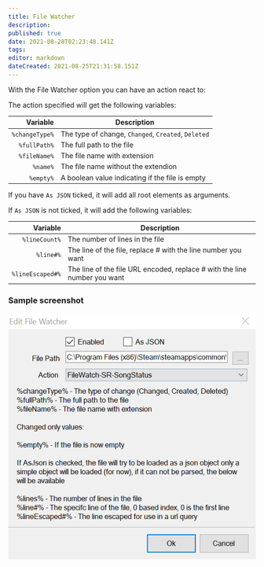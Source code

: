 ```yaml
---
title: File Watcher
description: 
published: true
date: 2021-08-28T02:23:48.141Z
tags: 
editor: markdown
dateCreated: 2021-08-25T21:31:58.151Z
---
```


With the File Watcher option you can have an action react to:

The action specified will get the following variables:

| Variable | Description |
|      ---:|-------------|
| `%changeType%` | The type of change, `Changed`, `Created`, `Deleted`
| `%fullPath%` | The full path to the file |
|`%fileName%` | The file name with extension |
| `%name%` | The file name without the extendion |
| `%empty%` | A boolean value indicating if the file is empty |

If you have `As JSON` ticked, it will add all root elements as arguments.

If `As JSON` is not ticked, it will add the following variables:

| Variable | Description |
|      ---:|-------------|
| `%lineCount%` | The number of lines in the file |
| `%line#%` | The line of the file, replace # with the line number you want |
| `%lineEscaped#%` | The line of the file URL encoded, replace # with the line number you want |

### Sample screenshot

![image](/130543487-37f328d3-55b9-4dab-8f53-c46fde0ff967.png)